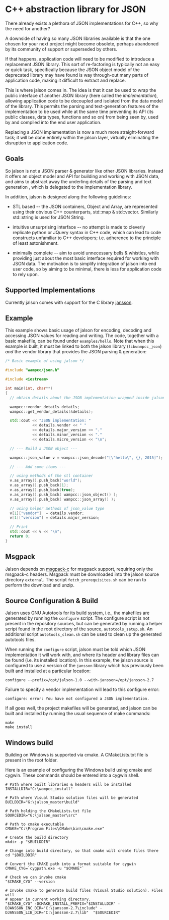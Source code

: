C++ abstraction library for JSON
================================

There already exists a plethora of JSON implementations for C++, so why the need
for another?

A downside of having so many JSON libraries available is that the one chosen for
your next project might become obsolete, perhaps abandoned by its community of
support or superseded by others.

If that happens, application code will need to be modified to introduce a
replacement JSON library. This sort of re-factoring is typically not an easy or
quick task, specifically because the JSON object model of the deprecated library
may have found is way through-out many parts of application code, making it
difficult to extract and replace.

This is where jalson comes in.  The idea is that it can be used to wrap the
public interface of another JSON library (here called the *implementation*),
allowing application code to be decoupled and isolated from the data model of
the library.  This permits the parsing and text-generation features of the
implementation to be used while at the same time preventing its API (its public
classes, data types, functions and so on) from being seen by, used by and
compiled into the end user application.

Replacing a JSON implementation is now a much more straight-forward task; it
will be done entirely within the jalson layer, virtually eliminating the
disruption to application code.

Goals
-----

So jalson is not a JSON parser & generator like other JSON libraries.  Instead
it offers an object model and API for building and working with JSON data, and
aims to abstract away the underling details of the parsing and text generation ,
which is delegated to the implementation library.

In addition, jalson is designed along the following guidelines:

* STL based -- the JSON containers, Object and Array, are represented using
  their obvious C++ counterparts, std::map & std::vector. Similarly std::string
  is used for JSON String.

* intuitive unsurprising interface -- no attempt is made to cleverly replicate
  python or JQuery syntax in C++ code, which can lead to code constructs
  unfamiliar to C++ developers; i.e. adherence to the principle of least
  astonishment.

* minimally complete -- aim to avoid unnecessary bells & whistles, while
  providing just about the most basic interface required for working with JSON
  data.  The motivation is to simplify integration of jalson into end user code,
  so by aiming to be minimal, there is less for application code to rely upon.

Supported Implementations
-------------------------

Currently jalson comes with support for the C library [jansson](http://www.digip.org/jansson/).

Example
-------

This example shows basic usage of jalson for encoding, decoding and accessing
JSON values for reading and writing. The code, together with a basic makefile,
can be found under `examples/hello`. Note that when this example is built, it
must be linked to both the jalson library (`libwampcc_json`) *and* the vendor library
that provides the JSON parsing & generation:

```C++
/* Basic example of using jalson */

#include "wampcc/json.h"

#include <iostream>

int main(int, char**)
{
  // obtain details about the JSON implementation wrapped inside jalson

  wampcc::vendor_details details;
  wampcc::get_vendor_details(&details);

  std::cout << "JSON implementation: "
            << details.vendor << " "
            << details.major_version << "."
            << details.minor_version << "."
            << details.micro_version << "\n";

  // --- Build a JSON object ---

  wampcc::json_value v = wampcc::json_decode("[\"hello\", {}, 2015]");

  // --- Add some items ---

  // using methods of the stl container
  v.as_array().push_back("world");
  v.as_array().push_back(1);
  v.as_array().push_back(true);
  v.as_array().push_back( wampcc::json_object() );
  v.as_array().push_back( wampcc::json_array() );

  // using helper methods of json_value type
  v[1]["vendor"]  = details.vendor;
  v[1]["version"] = details.major_version;

  // Print
  std::cout << v << "\n";
  return 0;
}
```

Msgpack
-------

Jalson depends on [msgpack-c](https://github.com/msgpack/msgpack-c) for msgpack
support, requiring only the msgpack-c headers.  Msgpack must be downloaded into
the jalson source directory `external`. The script `fetch_prerequisites.sh` can
be run to perform the download and unzip.

Source Configuration & Build
----------------------------

Jalson uses GNU Autotools for its build system, i.e., the makefiles are
generated by running the `configure` script.  The configure script is not
present in the repository sources, but can be generated by running a helper
script found in the root directory of the source, `autotools_setup.sh`.  An
additional script `autotools_clean.sh` can be used to clean up the generated
autotools files.

When running the `configure` script, jalson must be told which JSON
implementation it will work with, and where its header and library files can be
found (i.e. its installed location).  In this example, the jalson source is
configured to use a version of the `jansson` library which has previously been
built and installed at a particular location:

    configure --prefix=/opt/jalson-1.0 --with-jansson=/opt/jansson-2.7

Failure to specify a vendor implementation will lead to this configure error:

    configure: error: You have not configured a JSON implementation.

If all goes well, the project makefiles will be generated, and jalson can be
built and installed by running the usual sequence of make commands:

    make
    make install

Windows build
-------------

Building on Windows is supported via cmake.  A CMakeLists.txt file is present
in the root folder.

Here is an example of configuring the Windows build using cmake and cygwin. These commands should be entered into a cygwin shell.

```shell
# Path where built libraries & headers will be installed
INSTALLDIR="C:\wampcc_install"

# Path where Visual Studio solution files will be generated
BUILDDIR="G:\jalson_master\build"

# Path holding the CMakeLists.txt file
SOURCEDIR="G:\jalson_master\src"

# Path to cmake executable
CMAKE="C:\Program Files\CMake\bin\cmake.exe"

# Create the build directory
mkdir -p "$BUILDDIR"

# Change into build directory, so that cmake will create files there
cd "$BUILDDIR"

# Convert the CMAKE path into a format suitable for cygwin
CMAKE_CYG=`cygpath.exe -u "$CMAKE"`

# Check we can invoke cmake
"$CMAKE_CYG" --version

# Invoke cmake to generate build files (Visual Studio solution). Files will
# appear in current working directory.
"$CMAKE_CYG" -DCMAKE_INSTALL_PREFIX="$INSTALLDIR" -DJANSSON_INC_DIR="C:\jansson-2.7\include" -DJANSSON_LIB_DIR="C:\jansson-2.7\lib"  "$SOURCEDIR"
```
